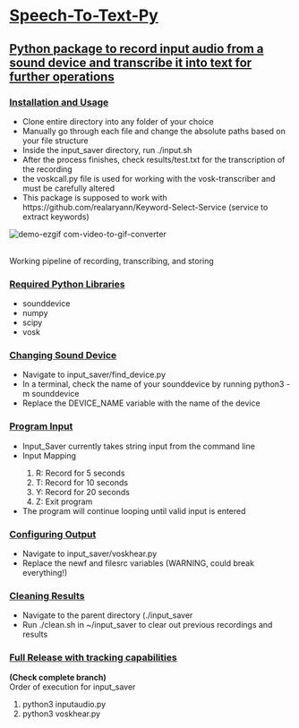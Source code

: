 <h1><ins>Speech-To-Text-Py</ins></h1>

<h2><ins>Python package to record input audio from a sound device and transcribe it into text for further operations</ins></h2>


<h3><ins>Installation and Usage</ins></h3>
<ul>
   <li>Clone entire directory into any folder of your choice</li>
   <li>Manually go through each file and change the absolute paths based on your file structure</li>
   <li>Inside the input_saver directory, run ./input.sh</li>
   <li>After the process finishes, check results/test.txt for the transcription of the recording</li>
   <li>the voskcall.py file is used for working with the vosk-transcriber and must be carefully altered</li>
   <li>This package is supposed to work with https://github.com/realaryann/Keyword-Select-Service (service to extract keywords)</li>
</ul>

![demo-ezgif com-video-to-gif-converter](https://github.com/user-attachments/assets/dfde0522-dcb1-4e02-808e-352a528e27d5)

<br>Working pipeline of recording, transcribing, and storing

<h3><ins>Required Python Libraries</ins></h3>
<ul>
   <li>sounddevice</li>
   <li>numpy</li>
   <li>scipy</li>
   <li>vosk</li>
</ul>

<h3><ins>Changing Sound Device</ins></h3>
<ul>
   <li>Navigate to input_saver/find_device.py</li>
   <li>In a terminal, check the name of your sounddevice by running python3 -m sounddevice</li>
   <li>Replace the DEVICE_NAME variable with the name of the device</li>
</ul>

<h3><ins>Program Input</ins></h3>
<ul>
   <li>Input_Saver currently takes string input from the command line</li>
   <li>Input Mapping</li>
   <ol>
      <li>R: Record for 5 seconds</li>
      <li>T: Record for 10 seconds</li>
      <li>Y: Record for 20 seconds</li>
      <li>Z: Exit program</li>
   </ol>
   <li>The program will continue looping until valid input is entered</li>
</ul>

<h3><ins>Configuring Output</ins></h3>
<ul>
   <li>Navigate to input_saver/voskhear.py</li>
   <li>Replace the newf and filesrc variables (WARNING, could break everything!)</li>
</ul>

<h3><ins>Cleaning Results</ins></h3>
<ul>
   <li>Navigate to the parent directory (./input_saver
   <li>Run ./clean.sh in ~/input_saver to clear out previous recordings and results</li>
</ul>

<h3><ins>Full Release with tracking capabilities</ins></h3>
<b>(Check complete branch)</b> 
<br>Order of execution for input_saver

1) python3 inputaudio.py
2) python3 voskhear.py

